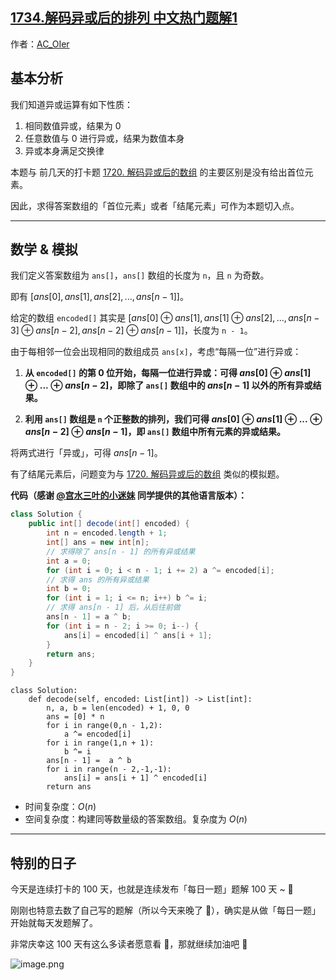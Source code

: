## [1734.解码异或后的排列 中文热门题解1](https://leetcode.cn/problems/decode-xored-permutation/solutions/100000/gong-shui-san-xie-note-bie-pian-li-yong-zeh6o)

作者：[AC_OIer](https://leetcode.cn/u/AC_OIer)

## 基本分析

我们知道异或运算有如下性质：
1. 相同数值异或，结果为 $0$
2. 任意数值与 $0$ 进行异或，结果为数值本身
3. 异或本身满足交换律

本题与 前几天的打卡题 [1720. 解码异或后的数组](https://leetcode-cn.com/problems/decode-xored-array/solution/gong-shui-san-xie-li-yong-yi-huo-xing-zh-p1bi/) 的主要区别是没有给出首位元素。

因此，求得答案数组的「首位元素」或者「结尾元素」可作为本题切入点。

***

## 数学 & 模拟

我们定义答案数组为 `ans[]`，`ans[]` 数组的长度为 `n`，且 `n` 为奇数。

即有 $[ans[0], ans[1], ans[2], ... , ans[n - 1]]$。

给定的数组 `encoded[]` 其实是 $[ans[0] ⊕ ans[1], ans[1] ⊕ ans[2], ... , ans[n - 3] ⊕ ans[n - 2], ans[n - 2] ⊕ ans[n - 1]]$，长度为 `n - 1`。

由于每相邻一位会出现相同的数组成员 `ans[x]`，考虑“每隔一位”进行异或：

1. **从 `encoded[]` 的第 $0$ 位开始，每隔一位进行异或：可得 $ans[0] ⊕ ans[1] ⊕ ... ⊕ ans[n - 2]$，即除了 `ans[]` 数组中的 $ans[n - 1]$ 以外的所有异或结果。**

2. **利用 `ans[]` 数组是 `n` 个正整数的排列，我们可得 $ans[0] ⊕ ans[1] ⊕ ... ⊕ ans[n - 2] ⊕ ans[n - 1]$，即 `ans[]` 数组中所有元素的异或结果。**

将两式进行「异或」，可得 $ans[n - 1]$。

有了结尾元素后，问题变为与 [1720. 解码异或后的数组](https://leetcode-cn.com/problems/decode-xored-array/solution/gong-shui-san-xie-li-yong-yi-huo-xing-zh-p1bi/) 类似的模拟题。

**代码（感谢 [@宫水三叶的小迷妹](/u/san_ye_fen/) 同学提供的其他语言版本）：**
```Java []
class Solution {
    public int[] decode(int[] encoded) {
        int n = encoded.length + 1;
        int[] ans = new int[n];
        // 求得除了 ans[n - 1] 的所有异或结果
        int a = 0;
        for (int i = 0; i < n - 1; i += 2) a ^= encoded[i];
        // 求得 ans 的所有异或结果
        int b = 0;
        for (int i = 1; i <= n; i++) b ^= i;
        // 求得 ans[n - 1] 后，从后往前做
        ans[n - 1] = a ^ b;
        for (int i = n - 2; i >= 0; i--) {
            ans[i] = encoded[i] ^ ans[i + 1];
        }
        return ans;
    }
}
```
```Python3 []
class Solution:
    def decode(self, encoded: List[int]) -> List[int]:
        n, a, b = len(encoded) + 1, 0, 0
        ans = [0] * n
        for i in range(0,n - 1,2):
            a ^= encoded[i]
        for i in range(1,n + 1):
            b ^= i
        ans[n - 1] =  a ^ b
        for i in range(n - 2,-1,-1):
            ans[i] = ans[i + 1] ^ encoded[i]
        return ans
```
* 时间复杂度：$O(n)$
* 空间复杂度：构建同等数量级的答案数组。复杂度为 $O(n)$

***

## 特别的日子

今天是连续打卡的 $100$ 天，也就是连续发布「每日一题」题解 $100$ 天 ~ 🤣

刚刚也特意去数了自己写的题解（所以今天来晚了 🤣），确实是从做「每日一题」开始就每天发题解了。

非常庆幸这 $100$ 天有这么多读者愿意看 🤣，那就继续加油吧  💪 

![image.png](https://pic.leetcode-cn.com/1620699645-VYpgKl-image.png)
